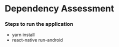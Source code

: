 # Dependency Assessment

### Steps to run the application
  - yarn install
  - react-native run-android
